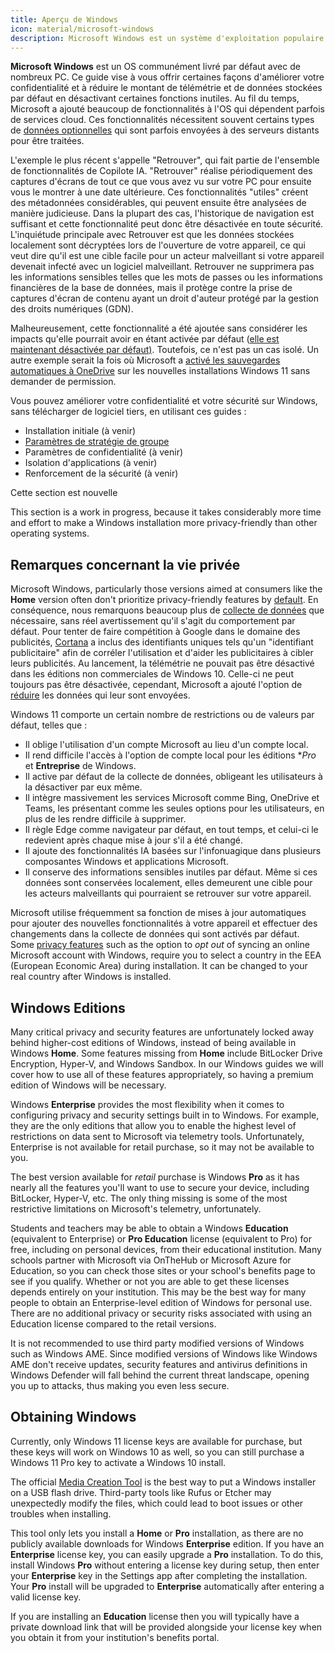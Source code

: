 ```yaml
---
title: Aperçu de Windows
icon: material/microsoft-windows
description: Microsoft Windows est un système d'exploitation populaire qui est, de base, configuré de façon très non confidentielle. Notre guide propose certaines modifications que vous pouvez faire, sans changer de système d'exploitation.
---
```


**Microsoft Windows** est un OS communément livré par défaut avec de nombreux PC. Ce guide vise à vous offrir certaines façons d'améliorer votre confidentialité et à réduire le montant de télémétrie et de données stockées par défaut en désactivant certaines fonctions inutiles. Au fil du temps, Microsoft a ajouté beaucoup de fonctionnalités à l'OS qui dépendent parfois de services cloud. Ces fonctionnalités nécessitent souvent certains types de [données optionnelles](https://privacy.microsoft.com/data-collection-windows) qui sont parfois envoyées à des serveurs distants pour être traitées.

L'exemple le plus récent s'appelle "Retrouver", qui fait partie de l'ensemble de fonctionnalités de Copilote IA. "Retrouver" réalise périodiquement des captures d'écrans de tout ce que vous avez vu sur votre PC pour ensuite vous le montrer à une date ultérieure. Ces fonctionnalités "utiles" créent des métadonnées considérables, qui peuvent ensuite être analysées de manière judicieuse. Dans la plupart des cas, l'historique de navigation est suffisant et cette fonctionnalité peut donc être désactivée en toute sécurité. L'inquiétude principale avec Retrouver est que les données stockées localement sont décryptées lors de l'ouverture de votre appareil, ce qui veut dire qu'il est une cible facile pour un acteur malveillant si votre appareil devenait infecté avec un logiciel malveillant. Retrouver ne supprimera pas les informations sensibles telles que les mots de passes ou les informations financières de la base de données, mais il protège contre la prise de captures d'écran de contenu ayant un droit d'auteur protégé par la gestion des droits numériques (GDN).

Malheureusement, cette fonctionnalité a été ajoutée sans considérer les impacts qu'elle pourrait avoir en étant activée par défaut ([elle est maintenant désactivée par défaut)](https://wired.com/story/microsoft-recall-off-default-security-concerns). Toutefois, ce n'est pas un cas isolé. Un autre exemple serait la fois où Microsoft a [activé les sauvegardes automatiques à OneDrive](https://neowin.net/news/windows-11-is-now-automatically-enabling-onedrive-folder-backup-without-asking-permission) sur les nouvelles installations Windows 11 sans demander de permission.

Vous pouvez améliorer votre confidentialité et votre sécurité sur Windows, sans télécharger de logiciel tiers, en utilisant ces guides :

- Installation initiale (à venir)
- [Paramètres de stratégie de groupe](group-policies.md)
- Paramètres de confidentialité (à venir)
- Isolation d'applications (à venir)
- Renforcement de la sécurité (à venir)

<div class="admonition example" markdown>
<p class="admonition-title">Cette section est nouvelle</p>

This section is a work in progress, because it takes considerably more time and effort to make a Windows installation more privacy-friendly than other operating systems.

</div>

## Remarques concernant la vie privée

Microsoft Windows, particularly those versions aimed at consumers like the **Home** version often don't prioritize privacy-friendly features by [default](https://theguardian.com/technology/2015/jul/31/windows-10-microsoft-faces-criticism-over-privacy-default-settings). En conséquence, nous remarquons beaucoup plus de [collecte de données](https://en.wikipedia.org/wiki/Criticism_of_Microsoft#Telemetry_and_data_collection) que nécessaire, sans réel avertissement qu'il s'agit du comportement par défaut. Pour tenter de faire compétition à Google dans le domaine des publicités, [Cortana](https://fr.wikipedia.org/wiki/Cortana_\(assistant_personnel_intelligent\)) a inclus des identifiants uniques tels qu'un "identifiant publicitaire" afin de corréler l'utilisation et d'aider les publicitaires à cibler leurs publicités.  Au lancement, la télémétrie ne pouvait pas être désactivé dans les éditions non commerciales de Windows 10. Celle-ci ne peut toujours pas être désactivée, cependant, Microsoft a ajouté l'option de [réduire](https://extremetech.com/computing/243079-upcoming-windows-update-reduces-spying-microsoft-still-mum-data-collects) les données qui leur sont envoyées.

Windows 11 comporte un certain nombre de restrictions ou de valeurs par défaut, telles que :

- Il oblige l'utilisation d'un compte Microsoft au lieu d'un compte local.
- Il rend difficile l'accès à l'option de compte local pour les éditions \*_Pro_ et **Entreprise** de Windows.
- Il active par défaut de la collecte de données, obligeant les utilisateurs à la désactiver par eux même.
- Il intègre massivement les services Microsoft comme Bing, OneDrive et Teams, les présentant comme les seules options pour les utilisateurs, en plus de les rendre difficile à supprimer.
- Il règle Edge comme navigateur par défaut, en tout temps, et celui-ci le redevient après chaque mise à jour s'il a été changé.
- Il ajoute des fonctionnalités IA basées sur l'infonuagique dans plusieurs composantes Windows et applications Microsoft.
- Il conserve des informations sensibles inutiles par défaut. Même si ces données sont conservées localement, elles demeurent une cible pour les acteurs malveillants qui pourraient se retrouver sur votre appareil.

Microsoft utilise fréquemment sa fonction de mises à jour automatiques pour ajouter des nouvelles fonctionnalités à votre appareil et effectuer des changements dans la collecte de données qui sont activés par défaut. Some [privacy features](https://blogs.windows.com/windows-insider/2023/11/16/previewing-changes-in-windows-to-comply-with-the-digital-markets-act-in-the-european-economic-area) such as the option to _opt out_ of syncing an online Microsoft account with Windows, require you to select a country in the EEA (European Economic Area) during installation. It can be changed to your real country after Windows is installed.

## Windows Editions

Many critical privacy and security features are unfortunately locked away behind higher-cost editions of Windows, instead of being available in Windows **Home**. Some features missing from **Home** include BitLocker Drive Encryption, Hyper-V, and Windows Sandbox. In our Windows guides we will cover how to use all of these features appropriately, so having a premium edition of Windows will be necessary.

Windows **Enterprise** provides the most flexibility when it comes to configuring privacy and security settings built in to Windows. For example, they are the only editions that allow you to enable the highest level of restrictions on data sent to Microsoft via telemetry tools. Unfortunately, Enterprise is not available for retail purchase, so it may not be available to you.

The best version available for _retail_ purchase is Windows **Pro** as it has nearly all the features you'll want to use to secure your device, including BitLocker, Hyper-V, etc. The only thing missing is some of the most restrictive limitations on Microsoft's telemetry, unfortunately.

Students and teachers may be able to obtain a Windows **Education** (equivalent to Enterprise) or **Pro Education** license (equivalent to Pro) for free, including on personal devices, from their educational institution. Many schools partner with Microsoft via OnTheHub or Microsoft Azure for Education, so you can check those sites or your school's benefits page to see if you qualify. Whether or not you are able to get these licenses depends entirely on your institution. This may be the best way for many people to obtain an Enterprise-level edition of Windows for personal use. There are no additional privacy or security risks associated with using an Education license compared to the retail versions.

It is not recommended to use third party modified versions of Windows such as Windows AME. Since modified versions of Windows like Windows AME don't receive updates, security features and antivirus definitions in Windows Defender will fall behind the current threat landscape, opening you up to attacks, thus making you even less secure.

## Obtaining Windows

Currently, only Windows 11 license keys are available for purchase, but these keys will work on Windows 10 as well, so you can still purchase a Windows 11 Pro key to activate a Windows 10 install.

The official [Media Creation Tool](https://microsoft.com/software-download/windows11) is the best way to put a Windows installer on a USB flash drive. Third-party tools like Rufus or Etcher may unexpectedly modify the files, which could lead to boot issues or other troubles when installing.

This tool only lets you install a **Home** or **Pro** installation, as there are no publicly available downloads for Windows **Enterprise** edition. If you have an **Enterprise** license key, you can easily upgrade a **Pro** installation. To do this, install Windows **Pro** without entering a license key during setup, then enter your **Enterprise** key in the Settings app after completing the installation. Your **Pro** install will be upgraded to **Enterprise** automatically after entering a valid license key.

If you are installing an **Education** license then you will typically have a private download link that will be provided alongside your license key when you obtain it from your institution's benefits portal.
